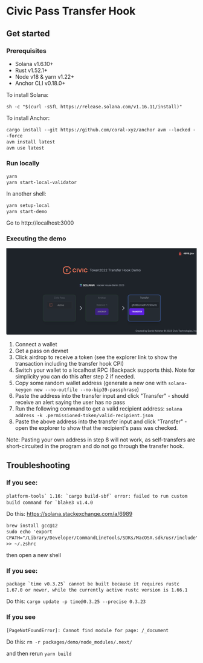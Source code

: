 # Civic Pass Transfer Hook

## Get started

### Prerequisites

- Solana v1.6.10+
- Rust v1.52.1+
- Node v18 & yarn v1.22+
- Anchor CLI v0.18.0+

To install Solana:

```shell
sh -c "$(curl -sSfL https://release.solana.com/v1.16.11/install)"
```

To install Anchor:

```shell
cargo install --git https://github.com/coral-xyz/anchor avm --locked --force
avm install latest
avm use latest
```

### Run locally

```shell
yarn
yarn start-local-validator
```

In another shell:

```shell
yarn setup-local
yarn start-demo
```

Go to http://localhost:3000

### Executing the demo

![Demo](./doc/screenshot.png)

1. Connect a wallet 
2. Get a pass on devnet
3. Click airdrop to receive a token (see the explorer link to show the transaction including the transfer hook CPI)
4. Switch your wallet to a localhost RPC (Backpack supports this). Note for simplicity you can do this after step 2 if needed.
5. Copy some random wallet address (generate a new one with `solana-keygen new --no-outfile --no-bip39-passphrase`)
6. Paste the address into the transfer input and click "Transfer" - should receive an alert saying the user has no pass
7. Run the following command to get a valid recipient address: `solana address -k .permissioned-token/valid-recipient.json`
8. Paste the above address into the transfer input and click "Transfer" - open the explorer to show that the recipient's pass was checked.

Note: Pasting your own address in step 8 will not work, as self-transfers are short-circuited in the program and do not go through the transfer hook.

## Troubleshooting

### If you see:

```platform-tools` 1.16: `cargo build-sbf` error: failed to run custom build command for `blake3 v1.4.0```

Do this: https://solana.stackexchange.com/a/6989

```shell
brew install gcc@12
sudo echo 'export CPATH="/Library/Developer/CommandLineTools/SDKs/MacOSX.sdk/usr/include"' >> ~/.zshrc
```

then open a new shell

### If you see: 

```
package `time v0.3.25` cannot be built because it requires rustc 1.67.0 or newer, while the currently active rustc version is 1.66.1
```

Do this:
`cargo update -p time@0.3.25 --precise 0.3.23`

### If you see

```
[PageNotFoundError]: Cannot find module for page: /_document
```

Do this:
`rm -r packages/demo/node_modules/.next/`

and then rerun `yarn build`